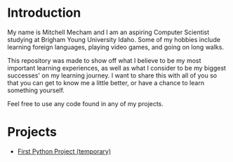 # Introduction

My name is Mitchell Mecham and I am an aspiring Computer Scientist studying at Brigham Young University Idaho. Some of my hobbies include learning foreign languages, playing video games, and going on long walks.

This repository was made to show off what I believe to be my most important learning experiences, as well as what I consider to be my biggest successes' on my learning journey. I want to share this with all of you so that you can get to know me a little better, or have a chance to learn something yourself.

Feel free to use any code found in any of my projects.

# Projects

* [First Python Project (temporary)]([https://docs.python.org/3/library/__main__.html#module-__main__](https://github.com/MLMecham/personal_portfolio/tree/main/first_python_project))
